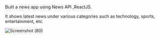 Built a news app using News API ,ReactJS. 

It shows latest news under various categories such as technology, sports, entertainment, etc.


![Screenshot (80)](https://github.com/VaishnaviChouksey/NewsXpress/assets/121281774/61a8a655-3a39-41a1-b944-3542b7f3ea9c)


